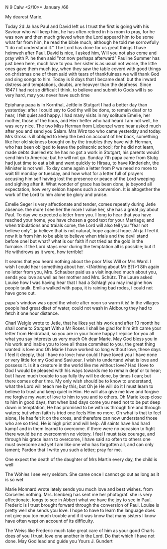 N 9 Calw <2/10>* January /66

My dearest Marie.

Today 2d Ja has Paul and David left us I trust the first is going with his Saviour who will keep him, he has often retired in his room to pray, for he was now and then much grieved when the Lord appeard him to be some what far from him, he read the bible much; although he told me sorrowfully "I do not understand it." The Lord has done for us great things I have heimweh after Paul. David is nice, I asked him, Will you not also come and pray with P. he then said "not now perhaps afterward" Pauline Summer has just been here, much love to you. her sister is as usual not worse, the little ones gave them much joy, when they saw the table coverd with good things on christmas one of them said with tears of thankfulness we will thank God and sing songs to him. Today is 8 days that I became deaf. but the inward distress and temptations, doubts, are heavyer than the deafness. Since 1847 I had not so difficult I think. to believe and submit to Gods will is so very hard, may you never have such time

Epiphany papa is in Kornthal, Jettle in Stutgart I had a better day than yesterday: after I could say to God thy will be done, to remain deaf or to hear, I felt quiet and happy. I had many visits in my solitude Emelie, her mother, those of the hous, and Herr helfer who had heard I am not well, he was very nice. The two Miss Herman from Liebenzel were hear asked much after you and send you Salam. Mrs Wirz too who came yesterday and today. Mrs Gross is ill obliged to keep the bed on account of her back, something like her old sickness brought on by the troubles they have with Herman, who has been obliged to leave the politecnic school; for he did not learn, made debts duelled etc he has no got a work in Stutgart, his parents would send him to America; but he will not go. Sunday 7th papa came from Stutg had just time to eat a bit and went quickly to Hirsau, to have Kinderlehr, the Minister is not well. To day came again a letter from P we need no more to wait till monday or tuesday, and how what for a letter full of prayers accusing him self having lost the presence or peace of the Lord weeping and sighing after it. What wonder of grace has been done, je beyond all expectation, how very seldon hapens such a conversion. It is altogether the work of the Lord to him alone be glory and praise.

Emelie Seger is very affectionate and tender, comes repeatly during Jetle absence. the more I see her the more I value her, she has a great joy about Paul. To day we expected a letter from you. I long to hear that you have reached your home, you have chosen a good text for your Marriage; and when tribulations and traials come, the Lord will also tell you "fear not believe only", ja believe that is not natural, hope against hope. Ah ja I feel it now it is from him to be able to believe when trials and the devil stand before one! but what? what is our faith if not tried as the gold in the furnaise. if the Lord stays near during the temptation all is possible; but if He withdrows as it were, how terrible!

It seams that you heard nothing about the poor Miss Will or Mrs Ward. I wish I could hear something about her. <(Nothing about Mr B?)>1 
8th again no letter from you, Mrs. Schauber paid us a visit inquired much about you, sends you love as well as her mother and Mrs. Schütz. The Laure asked Louise how I was having hear that I had a Schlag! you may imagine how people taulk. Emilia walked with papa, it is raining bad rodes, I could not have gone out.

papa's window was oped the whole after noon so warm it is! In the villages people had great diset of water, could not wash in Aldbourg they had to fetch it one hour distance.

Charl Weigle wrote to Jetle, that he likes yet his work and after 10 month he shall come to Stutgart With a Mr Roser. I shall be glad for him 
9th came your letter from Heidrabad, so you are in your home happy I rejoice for you all what you say interests us very much Oh dear Marie. May God bless you in his work and inable you to love all those commited to you, the great thing wanted is love and Oh Marie I have worked so long without love, these days I feel it deeply, that I have no love: how could I have loved you I have none or very little for my God and Saviuour. I wish to undertand what is love and possess it. is it a creature in the world like me without love? Had I love to God I would be pleased with his ways towards me to remain deaf or to hear; but I have much trouble to say fully thy will be done, by times I can; but there comes other time. My only wish should be to know to understand, what the Lord will teach me by this; but Oh je He will do it I must learn to believe to trust and keep quiet in Him. He will also give me love and forgive me forgive my want of love to him to you and to others. Oh Marie keep close to him in good days, that when bad days come you need not to be put deep down in temptation, He has promised to be with us through fire and through waters; but when faith is tried one feels Him no more. Oh what is that to feel alone, He has felt it on the cross, and therefore can now understand those who are so tried, He is high prist and will help. All saints have had hard kampf and in them learnd to overcome. if there were no occasion to fight there would be no overcommin no victory. I feel I must take courage, and through his grace learn to overcome, I have said so often to others one must overcome and yet I am like one who has forgotten all, and can only lament; Pardon that I write you such a letter; pray for me.

One expect the death of the daughter of Mrs Martin every day, the child is well

The Wöhles I see very seldom. She came once I cannot go out as long as it is so wet

Marie Monnard wrote lately sends you much love and best wishes. from Corcelles nothing. Mrs. Isenberg has sent me her photograf. she is very affectionate. longs to see in Abbert what we have the joy to see in Paul. Frederic is I trust brought forward through the conversion of Paul. Louise is pretty well she sends you love. I hope to have to learn the language does not give you too much trouble and if it was know that many sisters I know have often wept on account of its difficulty.

The Weiss like Frederic much take great care of him as your good Charls does of you I trust. love one another in the Lord. Do that which I have not done. May God lead and guide you
 Yours J. Gundert
